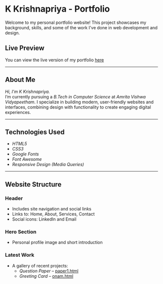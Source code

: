 # K Krishnapriya - Portfolio

Welcome to my personal portfolio website! This project showcases my background, skills, and some of the work I've done in web development and design.

## Live Preview

You can view the live version of my portfolio [here](#) <!-- Replace # with the actual hosted link -->

---

## About Me

*Hi, I'm K Krishnapriya.*  
I’m currently pursuing a *B.Tech in Computer Science* at *Amrita Vishwa Vidyapeetham*. I specialize in building modern, user-friendly websites and interfaces, combining design with functionality to create engaging digital experiences.

---

## Technologies Used

- *HTML5*
- *CSS3*
- *Google Fonts*
- *Font Awesome*
- *Responsive Design (Media Queries)*

---

## Website Structure

### Header
- Includes site navigation and social links
- Links to: Home, About, Services, Contact
- Social icons: LinkedIn and Email

### Hero Section
- Personal profile image and short introduction

### Latest Work
- A gallery of recent projects:
  - *Question Paper* – [paper1.html](paper1.html)
  - *Greeting Card* – [onam.html](onam.html)
